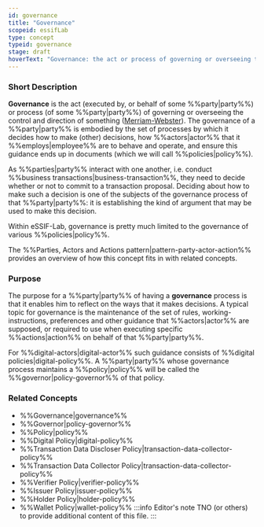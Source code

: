 ```yaml
---
id: governance
title: "Governance"
scopeid: essifLab
type: concept
typeid: governance
stage: draft
hoverText: "Governance: the act or process of governing or overseeing the control and direction of something (Merriam-Webster)."
---
```


### Short Description
**Governance** is the act (executed by, or behalf of some %%party|party%%) or process (of some %%party|party%%) of governing or overseeing the control and direction of something ([Merriam-Webster](https://www.merriam-webster.com/dictionary/governance)). The governance of a %%party|party%% is embodied by the set of processes by which it decides how to make (other) decisions, how %%actors|actor%% that it %%employs|employee%% are to behave and operate, and ensure this guidance ends up in documents (which we will call %%policies|policy%%).

As %%parties|party%% interact with one another, i.e. conduct %%business transactions|business-transaction%%, they need to decide whether or not to commit to a transaction proposal. Deciding about how to make such a decision is one of the subjects of the governance process of that %%party|party%%: it is establishing the kind of argument that may be used to make this decision.

Within eSSIF-Lab, governance is pretty much limited to the governance of various %%policies|policy%%.

The %%Parties, Actors and Actions pattern|pattern-party-actor-action%% provides an overview of how this concept fits in with related concepts.

### Purpose
The purpose for a %%party|party%% of having a **governance** process is that it enables him to reflect on the ways that it makes decisions. A typical topic for governance is the maintenance of the set of rules, working-instructions, preferences and other guidance that %%actors|actor%% are supposed, or required to use when executing specific %%actions|action%% on behalf of that %%party|party%%. 

For %%digital-actors|digital-actor%% such guidance consists of %%digital policies|digital-policy%%. A %%party|party%% whose governance process maintains a %%policy|policy%% will be called the %%governor|policy-governor%% of that policy.

### Related Concepts
- %%Governance|governance%%
- %%Governor|policy-governor%%
- %%Policy|policy%%
- %%Digital Policy|digital-policy%%
- %%Transaction Data Discloser Policy|transaction-data-collector-policy%%
- %%Transaction Data Collector Policy|transaction-data-collector-policy%%
- %%Verifier Policy|verifier-policy%%
- %%Issuer Policy|issuer-policy%%
- %%Holder Policy|holder-policy%%
- %%Wallet Policy|wallet-policy%%
:::info Editor's note
TNO (or others) to provide additional content of this file.
:::
